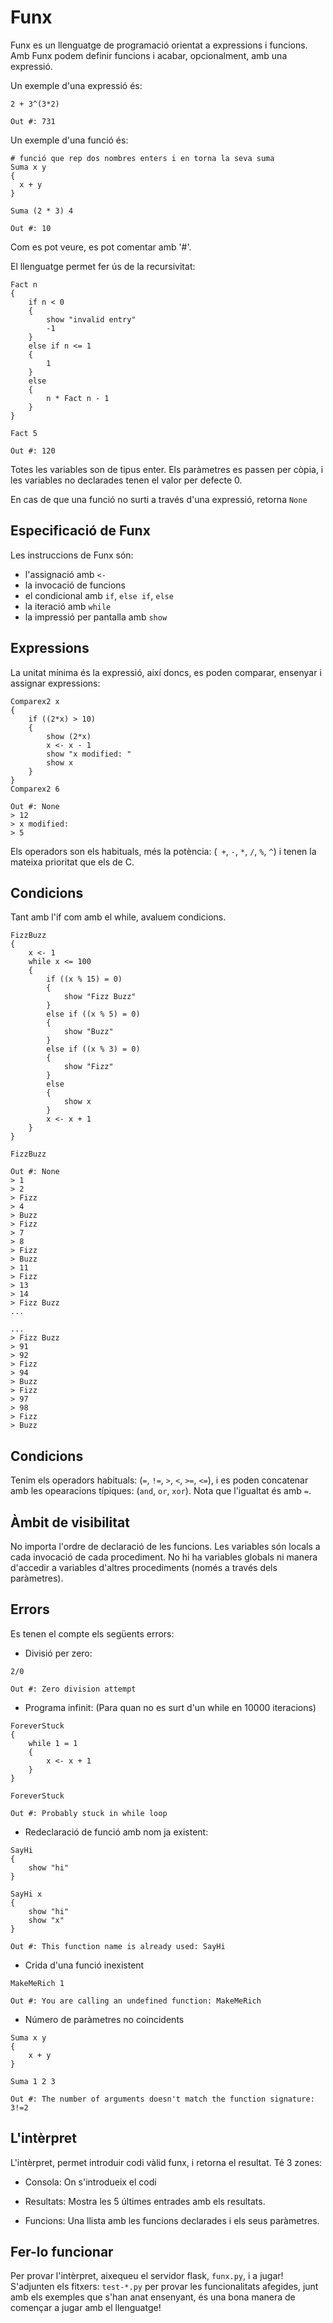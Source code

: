 # Funx

Funx es un llenguatge de programació orientat a expressions i funcions. Amb Funx podem definir funcions i acabar, opcionalment, amb una expressió.

Un exemple d'una expressió és:
```
2 + 3^(3*2)
```
```
Out #: 731
```

Un exemple d'una funció és:
```
# funció que rep dos nombres enters i en torna la seva suma
Suma x y
{
  x + y
}

Suma (2 * 3) 4 
```
```
Out #: 10
```

Com es pot veure, es pot comentar amb '#'.

El llenguatge permet fer ús de la recursivitat:
```
Fact n
{
    if n < 0 
    {
        show "invalid entry"
        -1
    }
    else if n <= 1 
    {
        1 
    } 
    else
    {
        n * Fact n - 1 
    }
}

Fact 5
```
```
Out #: 120
```

Totes les variables son de tipus enter. Els paràmetres es passen per còpia, i les variables no declarades tenen el valor per defecte 0.

En cas de que una funció no surti a través d'una expressió, retorna ``None`` 

## Especificació de Funx

Les instruccions de Funx són:

- l'assignació amb ``<-`` 
- la invocació de funcions
- el condicional amb ``if``, ``else if``, ``else``
- la iteració amb ``while``
- la impressió per pantalla amb ``show``

## Expressions

La unitat mínima és la expressió, així doncs, es poden comparar, ensenyar i assignar expressions:

```
Comparex2 x 
{
    if ((2*x) > 10) 
    {
        show (2*x)
        x <- x - 1
        show "x modified: "
        show x
    }
}
Comparex2 6
```
```
Out #: None
> 12
> x modified:
> 5
```
Els operadors son els habituals, més la potència: (`` +``, ``-``, ``*``, ``/``, ``%``, ``^``) i tenen la mateixa prioritat que els de C.

## Condicions

Tant amb l'if com amb el while, avaluem condicions. 

```
FizzBuzz 
{
    x <- 1
    while x <= 100 
    {
        if ((x % 15) = 0) 
        {
            show "Fizz Buzz"
        }
        else if ((x % 5) = 0) 
        {
            show "Buzz"
        }
        else if ((x % 3) = 0) 
        {
            show "Fizz"
        }
        else 
        {
            show x
        }
        x <- x + 1
    }
}

FizzBuzz
```
```
Out #: None
> 1
> 2
> Fizz
> 4
> Buzz
> Fizz
> 7
> 8
> Fizz
> Buzz
> 11
> Fizz
> 13
> 14
> Fizz Buzz
...

...
> Fizz Buzz
> 91
> 92
> Fizz
> 94
> Buzz
> Fizz
> 97
> 98
> Fizz
> Buzz
```

## Condicions

Tenim els operadors habituals: (``=``, ``!=``, ``>``, ``<``, ``>=``, ``<=``), i es poden concatenar amb les opearacions típiques: (``and``, ``or``, ``xor``). Nota que l'igualtat és amb ``=``.


## Àmbit de visibilitat

No importa l'ordre de declaració de les funcions. Les variables són locals a cada invocació de cada procediment. No hi ha variables globals ni manera d'accedir a variables d'altres procediments (només a través dels paràmetres).

## Errors

Es tenen el compte els següents errors:

- Divisió per zero:
```
2/0
```
```
Out #: Zero division attempt
```

- Programa infinit: (Para quan no es surt d'un while en 10000 iteracions)
```
ForeverStuck 
{
    while 1 = 1 
    {
        x <- x + 1
    }
}

ForeverStuck
```
```
Out #: Probably stuck in while loop
```

- Redeclaració de funció amb nom ja existent:
```
SayHi 
{
    show "hi"
}

SayHi x 
{
    show "hi"
    show "x"
}
```
```
Out #: This function name is already used: SayHi
```

- Crida d'una funció inexistent
```
MakeMeRich 1
```
```
Out #: You are calling an undefined function: MakeMeRich
```

- Número de paràmetres no coincidents
```
Suma x y 
{
    x + y
}

Suma 1 2 3
```
```
Out #: The number of arguments doesn't match the function signature: 3!=2
```

## L'intèrpret

L'intèrpret, permet introduir codi vàlid funx, i retorna el resultat.
Té 3 zones:
- Consola: On s'introdueix el codi

- Resultats: Mostra les 5 últimes entrades amb els resultats.

- Funcions: Una llista amb les funcions declarades i els seus paràmetres.

## Fer-lo funcionar

Per provar l'intèrpret, aixequeu el servidor flask, ``funx.py``, i a jugar!
S'adjunten els fitxers: ``test-*.py`` per provar les funcionalitats afegides, junt amb els exemples que s'han anat ensenyant, és una bona manera de començar a jugar amb el llenguatge! 

